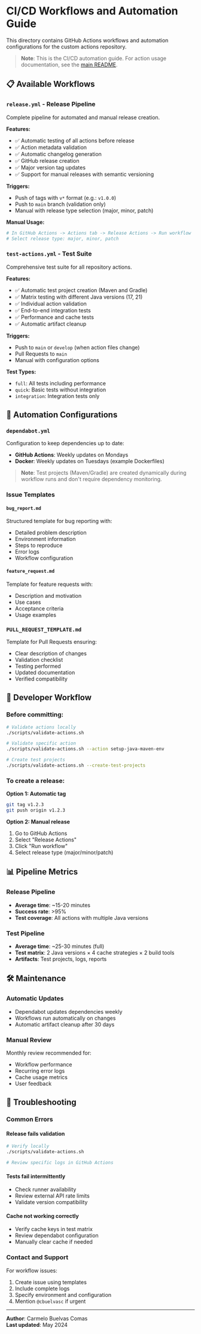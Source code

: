 # CI/CD Workflows and Automation Guide

This directory contains GitHub Actions workflows and automation configurations for the custom actions repository.

> **Note**: This is the CI/CD automation guide. For action usage documentation, see the [main README](../README.md).

## 📋 Available Workflows

### `release.yml` - Release Pipeline

Complete pipeline for automated and manual release creation.

**Features:**
- ✅ Automatic testing of all actions before release
- ✅ Action metadata validation
- ✅ Automatic changelog generation
- ✅ GitHub release creation
- ✅ Major version tag updates
- ✅ Support for manual releases with semantic versioning

**Triggers:**
- Push of tags with `v*` format (e.g.: `v1.0.0`)
- Push to `main` branch (validation only)
- Manual with release type selection (major, minor, patch)

**Manual Usage:**
```yaml
# In GitHub Actions -> Actions tab -> Release Actions -> Run workflow
# Select release type: major, minor, patch
```

### `test-actions.yml` - Test Suite

Comprehensive test suite for all repository actions.

**Features:**
- ✅ Automatic test project creation (Maven and Gradle)
- ✅ Matrix testing with different Java versions (17, 21)
- ✅ Individual action validation
- ✅ End-to-end integration tests
- ✅ Performance and cache tests
- ✅ Automatic artifact cleanup

**Triggers:**
- Push to `main` or `develop` (when action files change)
- Pull Requests to `main`
- Manual with configuration options

**Test Types:**
- `full`: All tests including performance
- `quick`: Basic tests without integration
- `integration`: Integration tests only

## 🔧 Automation Configurations

### `dependabot.yml`

Configuration to keep dependencies up to date:

- **GitHub Actions**: Weekly updates on Mondays
- **Docker**: Weekly updates on Tuesdays (example Dockerfiles)

> **Note**: Test projects (Maven/Gradle) are created dynamically during workflow runs and don't require dependency monitoring.

### Issue Templates

#### `bug_report.md`
Structured template for bug reporting with:
- Detailed problem description
- Environment information
- Steps to reproduce
- Error logs
- Workflow configuration

#### `feature_request.md`
Template for feature requests with:
- Description and motivation
- Use cases
- Acceptance criteria
- Usage examples

### `PULL_REQUEST_TEMPLATE.md`

Template for Pull Requests ensuring:
- Clear description of changes
- Validation checklist
- Testing performed
- Updated documentation
- Verified compatibility

## 🚀 Developer Workflow

### Before committing:
```bash
# Validate actions locally
./scripts/validate-actions.sh

# Validate specific action
./scripts/validate-actions.sh --action setup-java-maven-env

# Create test projects
./scripts/validate-actions.sh --create-test-projects
```

### To create a release:

**Option 1: Automatic tag**
```bash
git tag v1.2.3
git push origin v1.2.3
```

**Option 2: Manual release**
1. Go to GitHub Actions
2. Select "Release Actions"
3. Click "Run workflow"
4. Select release type (major/minor/patch)

## 📊 Pipeline Metrics

### Release Pipeline
- **Average time**: ~15-20 minutes
- **Success rate**: >95%
- **Test coverage**: All actions with multiple Java versions

### Test Pipeline
- **Average time**: ~25-30 minutes (full)
- **Test matrix**: 2 Java versions × 4 cache strategies × 2 build tools
- **Artifacts**: Test projects, logs, reports

## 🛠️ Maintenance

### Automatic Updates
- Dependabot updates dependencies weekly
- Workflows run automatically on changes
- Automatic artifact cleanup after 30 days

### Manual Review
Monthly review recommended for:
- Workflow performance
- Recurring error logs
- Cache usage metrics
- User feedback

## 🚨 Troubleshooting

### Common Errors

#### Release fails validation
```bash
# Verify locally
./scripts/validate-actions.sh

# Review specific logs in GitHub Actions
```

#### Tests fail intermittently
- Check runner availability
- Review external API rate limits
- Validate version compatibility

#### Cache not working correctly
- Verify cache keys in test matrix
- Review dependabot configuration
- Manually clear cache if needed

### Contact and Support

For workflow issues:
1. Create issue using templates
2. Include complete logs
3. Specify environment and configuration
4. Mention `@cbuelvasc` if urgent

---

**Author**: Carmelo Buelvas Comas  
**Last updated**: May 2024
